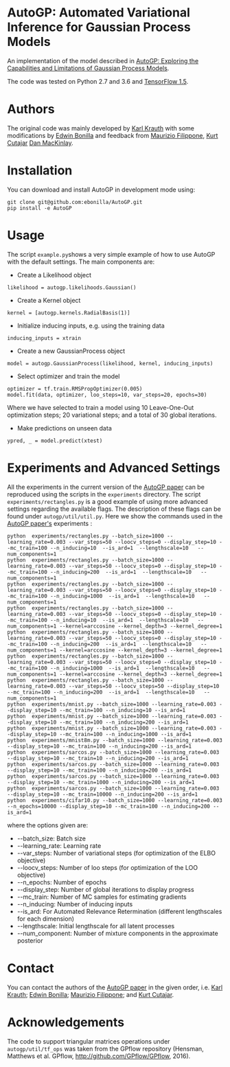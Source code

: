 # AutoGP: Automated Variational Inference for Gaussian Process Models
An implementation of the model described in [AutoGP: Exploring the Capabilities and Limitations of Gaussian Process Models](https://arxiv.org/abs/1610.05392).

The code was tested on Python 2.7 and 3.6 and [TensorFlow 1.5](https://www.tensorflow.org/get_started/os_setup).

# Authors
The original code was mainly developed by
[Karl Krauth](https://github.com/Karl-Krauth) with some modifications by
[Edwin Bonilla](https://github.com/ebonilla)
and feedback from [Maurizio Filippone](https://github.com/mauriziofilippone),  [Kurt Cutajar](http://www.eurecom.fr/en/people/cutajar-kurt)
[Dan MacKinlay](http://danmackinlay.name).


# Installation
You can download and install AutoGP in development mode using:
```
git clone git@github.com:ebonilla/AutoGP.git
pip install -e AutoGP
```
# Usage
The script `example.py`shows a very simple example of how to use AutoGP with the default settings. The main components are:

* Create a Likelihood object
```
likelihood = autogp.likelihoods.Gaussian()
```
* Create a Kernel object
```
kernel = [autogp.kernels.RadialBasis(1)]
```
* Initialize inducing inputs, e.g. using the training data
```
inducing_inputs = xtrain
```
* Create a new GaussianProcess object
```
model = autogp.GaussianProcess(likelihood, kernel, inducing_inputs)
```
* Select optimizer and train the model
```
optimizer = tf.train.RMSPropOptimizer(0.005)
model.fit(data, optimizer, loo_steps=10, var_steps=20, epochs=30)
```
Where we have selected to train a model using 10 Leave-One-Out optimization steps; 20 variational steps; and a total of 30 global iterations.
* Make predictions on unseen data
```
ypred, _ = model.predict(xtest)
```

# Experiments and Advanced Settings
All the experiments in the current version of the  [AutoGP paper](https://arxiv.org/abs/1610.05392)
can be reproduced using the scripts in the `experiments` directory.
The script `experiments/rectangles.py` is a good example of using more advanced settings regarding the available flags.
The description of these flags can be found under `autogp/util/util.py`. Here we show the commands used in the [AutoGP paper's](https://arxiv.org/abs/1610.05392) experiments :
```
python  experiments/rectangles.py --batch_size=1000 --learning_rate=0.003 --var_steps=50 --loocv_steps=0 --display_step=10 --mc_train=100 --n_inducing=10  --is_ard=1  --lengthscale=10   --num_components=1
python  experiments/rectangles.py --batch_size=1000 --learning_rate=0.003 --var_steps=50 --loocv_steps=0 --display_step=10 --mc_train=100 --n_inducing=200  --is_ard=1  --lengthscale=10   --num_components=1
python  experiments/rectangles.py --batch_size=1000 --learning_rate=0.003 --var_steps=50 --loocv_steps=0 --display_step=10 --mc_train=100 --n_inducing=1000  --is_ard=1  --lengthscale=10   --num_components=1
python  experiments/rectangles.py --batch_size=1000 --learning_rate=0.003 --var_steps=50 --loocv_steps=0 --display_step=10 --mc_train=100 --n_inducing=10  --is_ard=1  --lengthscale=10   --num_components=1 --kernel=arccosine --kernel_depth=3 --kernel_degree=1
python  experiments/rectangles.py --batch_size=1000 --learning_rate=0.003 --var_steps=50 --loocv_steps=0 --display_step=10 --mc_train=100 --n_inducing=200  --is_ard=1  --lengthscale=10   --num_components=1 --kernel=arccosine --kernel_depth=3 --kernel_degree=1
python  experiments/rectangles.py --batch_size=1000 --learning_rate=0.003 --var_steps=50 --loocv_steps=0 --display_step=10 --mc_train=100 --n_inducing=1000  --is_ard=1  --lengthscale=10   --num_components=1 --kernel=arccosine --kernel_depth=3 --kernel_degree=1
python  experiments/rectangles.py --batch_size=1000 --learning_rate=0.003 --var_steps=50 --loocv_steps=50 --display_step=10 --mc_train=100 --n_inducing=200  --is_ard=1  --lengthscale=10   --num_components=1
python  experiments/mnist.py --batch_size=1000 --learning_rate=0.003 --display_step=10 --mc_train=100 --n_inducing=10 --is_ard=1
python  experiments/mnist.py --batch_size=1000 --learning_rate=0.003 --display_step=10 --mc_train=100 --n_inducing=200 --is_ard=1
python  experiments/mnist.py --batch_size=1000 --learning_rate=0.003 --display_step=10 --mc_train=100 --n_inducing=1000 --is_ard=1
python  experiments/mnist8m.py --batch_size=1000 --learning_rate=0.003 --display_step=10 --mc_train=100 --n_inducing=200 --is_ard=1
python  experiments/sarcos.py --batch_size=1000 --learning_rate=0.003 --display_step=10 --mc_train=10 --n_inducing=200 --is_ard=1
python  experiments/sarcos.py --batch_size=1000 --learning_rate=0.003 --display_step=10 --mc_train=100 --n_inducing=200 --is_ard=1
python  experiments/sarcos.py --batch_size=1000 --learning_rate=0.003 --display_step=10 --mc_train=1000 --n_inducing=200 --is_ard=1
python  experiments/sarcos.py --batch_size=1000 --learning_rate=0.003 --display_step=10 --mc_train=10000 --n_inducing=200 --is_ard=1
python  experiments/cifar10.py --batch_size=1000 --learning_rate=0.003 --n_epochs=10000 --display_step=10 --mc_train=100 --n_inducing=200 --is_ard=1
```
where the options given are:
* --batch_size: Batch size
* --learning_rate: Learning rate
* --var_steps: Number of variational steps (for optimization of the ELBO objective)
* --loocv_steps: Number of loo steps (for optimization of the LOO objective)
* --n_epochs: Number of epochs
* --display_step: Number of global iterations to display progress
* --mc_train: Number of MC samples for estimating gradients
* --n_inducing: Number of inducing inputs  
* --is_ard: For Automated Relevance Retermination (different lengthscales for each dimension)
* --lengthscale: Initial lengthscale for all latent processes
* --num_component: Number of mixture components in the approximate posterior

# Contact
You can contact the authors of the  [AutoGP paper](https://arxiv.org/abs/1610.05392) in the given order, i.e. [Karl Krauth](https://github.com/Karl-Krauth); [Edwin Bonilla](https://github.com/ebonilla); [Maurizio Filippone](https://github.com/mauriziofilippone); and [Kurt Cutajar](http://www.eurecom.fr/en/people/cutajar-kurt).

# Acknowledgements
The code to support triangular matrices operations under `autogp/util/tf_ops` was taken from the GPflow repository (Hensman, Matthews et al. GPflow, http://github.com/GPflow/GPflow, 2016).
